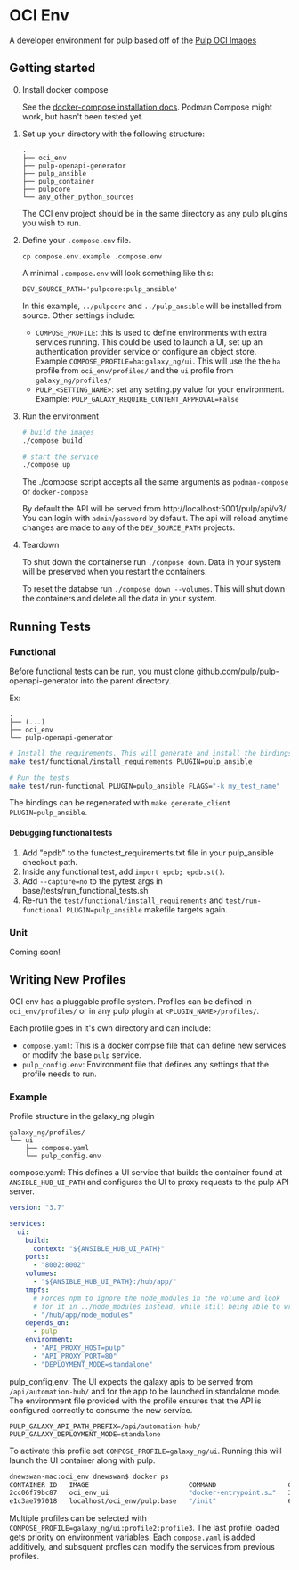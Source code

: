 # OCI Env

A developer environment for pulp based off of the [Pulp OCI Images](https://github.com/pulp/pulp-oci-images)

## Getting started

0. Install docker compose

    See the [docker-compose installation docs](https://docs.docker.com/compose/install/). Podman Compose
    might work, but hasn't been tested yet.

1. Set up your directory with the following structure:

    ```
    .
    ├── oci_env
    ├── pulp-openapi-generator
    ├── pulp_ansible
    ├── pulp_container
    ├── pulpcore
    └── any_other_python_sources
    ```

    The OCI env project should be in the same directory as any pulp plugins you wish to run.

2. Define your `.compose.env` file.

    `cp compose.env.example .compose.env`

    A minimal `.compose.env` will look something like this:

    ```
    DEV_SOURCE_PATH='pulpcore:pulp_ansible'
    ```

    In this example, `../pulpcore` and `../pulp_ansible` will be installed from source. Other settings
    include:

    - `COMPOSE_PROFILE`: this is used to define environments with extra services running. This could be
      used to launch a UI, set up an authentication provider service or configure an object store.
      Example `COMPOSE_PROFILE=ha:galaxy_ng/ui`. This will use the the `ha` profile from `oci_env/profiles/`
      and the `ui` profile from `galaxy_ng/profiles/`
    - `PULP_<SETTING_NAME>`: set any setting.py value for your environment. Example: `PULP_GALAXY_REQUIRE_CONTENT_APPROVAL=False`

3. Run the environment

    ```bash
    # build the images
    ./compose build

    # start the service
    ./compose up 
    ```

    The ./compose script accepts all the same arguments as `podman-compose` or `docker-compose`

    By default the API will be served from http://localhost:5001/pulp/api/v3/. You can login with `admin`/`password` by default.
    The api will reload anytime changes are made to any of the `DEV_SOURCE_PATH` projects.

4. Teardown

    To shut down the containerse run `./compose down`. Data in your system will be preserved when you restart the containers.

    To reset the databse run `./compose down --volumes`. This will shut down the containers and delete all the data in your system.

## Running Tests

### Functional

Before functional tests can be run, you must clone github.com/pulp/pulp-openapi-generator into the parent directory.

Ex:

```
.
├── (...)
├── oci_env
└── pulp-openapi-generator
```

```bash
# Install the requirements. This will generate and install the bindings.
make test/functional/install_requirements PLUGIN=pulp_ansible

# Run the tests
make test/run-functional PLUGIN=pulp_ansible FLAGS="-k my_test_name"
```

The bindings can be regenerated with `make generate_client PLUGIN=pulp_ansible`.

#### Debugging functional tests

1. Add "epdb" to the functest_requirements.txt file in your pulp_ansible checkout path.
2. Inside any functional test, add `import epdb; epdb.st()`.
3. Add `--capture=no` to the pytest args in base/tests/run_functional_tests.sh 
4. Re-run the `test/functional/install_requirements` and `test/run-functional PLUGIN=pulp_ansible` makefile targets again.

### Unit

Coming soon!

## Writing New Profiles

OCI env has a pluggable profile system. Profiles can be defined in `oci_env/profiles/` or
in any pulp plugin at `<PLUGIN_NAME>/profiles/`.

Each profile goes in it's own directory and can include:

- `compose.yaml`: This is a docker compse file that can define new services or modify the base `pulp` service.
- `pulp_config.env`: Environment file that defines any settings that the profile needs to run.

### Example

Profile structure in the galaxy_ng plugin

```
galaxy_ng/profiles/
└── ui
    ├── compose.yaml
    └── pulp_config.env
```

compose.yaml: This defines a UI service that builds the container found at `ANSIBLE_HUB_UI_PATH` and configures the UI to proxy requests to the pulp API server.

```yaml
version: "3.7"

services:
  ui:
    build:
      context: "${ANSIBLE_HUB_UI_PATH}"
    ports:
      - "8002:8002"
    volumes:
      - "${ANSIBLE_HUB_UI_PATH}:/hub/app/"
    tmpfs:
      # Forces npm to ignore the node_modules in the volume and look
      # for it in ../node_modules instead, while still being able to write .cache
      - "/hub/app/node_modules"
    depends_on:
      - pulp
    environment:
      - "API_PROXY_HOST=pulp"
      - "API_PROXY_PORT=80"
      - "DEPLOYMENT_MODE=standalone"
```

pulp_config.env: The UI expects the galaxy apis to be served from `/api/automation-hub/` and for the app to be launched in standalone mode. The environment file provided with the profile ensures that the API is configured correctly to consume the new service.

```
PULP_GALAXY_API_PATH_PREFIX=/api/automation-hub/
PULP_GALAXY_DEPLOYMENT_MODE=standalone
```

To activate this profile set `COMPOSE_PROFILE=galaxy_ng/ui`. Running this will launch the UI container along with pulp.

```bash
dnewswan-mac:oci_env dnewswan$ docker ps
CONTAINER ID   IMAGE                         COMMAND                  CREATED         STATUS         PORTS                    NAMES
2cc06f79bc87   oci_env_ui                    "docker-entrypoint.s…"   3 seconds ago   Up 1 second    0.0.0.0:8002->8002/tcp   oci_env_ui_1
e1c3ae797018   localhost/oci_env/pulp:base   "/init"                  6 seconds ago   Up 2 seconds   0.0.0.0:5001->80/tcp     oci_env_pulp_1
```

Multiple profiles can be selected with `COMPOSE_PROFILE=galaxy_ng/ui:profile2:profile3`. The last profile loaded gets priority on environment variables. Each `compose.yaml` is added additively, and subsquent profles can modify the services from previous profiles.
